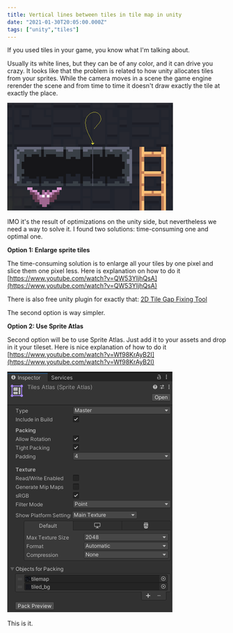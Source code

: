 ```yaml
---
title: Vertical lines between tiles in tile map in unity
date: "2021-01-30T20:05:00.000Z"
tags: ["unity","tiles"]
---
```


If you used tiles in your game, you know what I'm talking about.

Usually its white lines, but they can be of any color, and it can drive you crazy.
It looks like that the problem is related to how unity allocates tiles from your sprites.
While the camera moves in a scene the game engine rerender the scene and from time to time it doesn't draw exactly the tile at exactly the place.

![Vertical line between tiles](vertical-line-between-tiles.png)

IMO it's the result of optimizations on the unity side, but nevertheless we need a way to solve it.
I found two solutions: time-consuming one and optimal one.

**Option 1: Enlarge sprite tiles**

The time-consuming solution is to enlarge all your tiles by one pixel and slice them one pixel less.
Here is explanation on how to do it [https://www.youtube.com/watch?v=QW53YIjhQsA](https://www.youtube.com/watch?v=QW53YIjhQsA)

There is also free unity plugin for exactly that: [2D Tile Gap Fixing Tool](https://assetstore.unity.com/packages/2d/textures-materials/tiles/2d-tile-gap-fixing-tool-157060)

The second option is way simpler.

**Option 2: Use Sprite Atlas**

Second option will be to use Sprite Atlas. Just add it to your assets and drop in it your tileset.
Here is nice explanation of how to do it [https://www.youtube.com/watch?v=Wf98KrAyB2I](https://www.youtube.com/watch?v=Wf98KrAyB2I)

![Sprite Atlas](sprite-atlas.png)

This is it.
